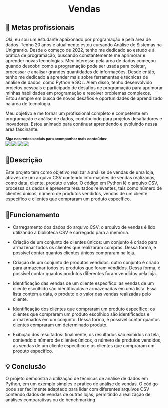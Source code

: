 <p align="center">
  </a>
  <h1 align="center">Vendas</h1>
</p>

## :dart: Metas profissionais

Olá, eu sou um estudante apaixonado por programação e pela área de dados. Tenho 20 anos e atualmente estou cursando Análise de Sistemas na Unigranrio. Desde o começo de 2022, tenho me dedicado ao estudo e à prática de programação, buscando constantemente me aprimorar e aprender novas tecnologias. Meu interesse pela área de dados começou quando descobri como a programação pode ser usada para coletar, processar e analisar grandes quantidades de informações. Desde então, tenho me dedicado a aprender mais sobre ferramentas e técnicas de análise de dados, como Python e SQL. Além disso, tenho desenvolvido projetos pessoais e participado de desafios de programação para aprimorar minhas habilidades em programação e resolver problemas complexos. Estou sempre em busca de novos desafios e oportunidades de aprendizado na área de tecnologia.

Meu objetivo é me tornar um profissional completo e competente em programação e análise de dados, contribuindo para projetos desafiadores e inovadores. Estou animado para continuar aprendendo e evoluindo nessa área fascinante.

<sub> <strong>Siga nas redes sociais para acompanhar mais conteúdos: </strong> <br>
[<img src = "https://img.shields.io/badge/GitHub-100000?style=for-the-badge&logo=github&logoColor=white">](https://github.com/Eduardoppereira)
[<img src = "https://img.shields.io/badge/Facebook-1877F2?style=for-the-badge&logo=facebook&logoColor=white">](https://www.facebook.com/seixasqlc/)
[<img src="https://img.shields.io/badge/linkedin-%230077B5.svg?&style=for-the-badge&logo=linkedin&logoColor=white" />](https://www.linkedin.com/in/eduardo-pedrosa-a95593182/)
[<img src = "https://img.shields.io/badge/instagram-%23E4405F.svg?&style=for-the-badge&logo=instagram&logoColor=white">](https://www.instagram.com/eduardo_01511/)
</sub>

## 📍Descrição

Este projeto tem como objetivo realizar a análise de vendas de uma loja, através de um arquivo CSV contendo informações de vendas realizadas, como data, cliente, produto e valor. O código em Python lê o arquivo CSV, processa os dados e apresenta resultados relevantes, tais como número de clientes únicos, número de produtos vendidos, vendas de um cliente específico e clientes que compraram um produto específico.

## 📃Funcionamento

- Carregamento dos dados do arquivo CSV: o arquivo de vendas é lido utilizando a biblioteca CSV e carregado para a memória.

- Criação de um conjunto de clientes únicos: um conjunto é criado para armazenar todos os clientes que realizaram compras. Dessa forma, é possível contar quantos clientes únicos compraram na loja.

- Criação de um conjunto de produtos vendidos: outro conjunto é criado para armazenar todos os produtos que foram vendidos. Dessa forma, é possível contar quantos produtos diferentes foram vendidos pela loja.

- Identificação das vendas de um cliente específico: as vendas de um cliente escolhido são identificadas e armazenadas em uma lista. Essa lista contém a data, o produto e o valor das vendas realizadas pelo cliente.

- Identificação dos clientes que compraram um produto específico: os clientes que compraram um produto escolhido são identificados e armazenados em um conjunto. Dessa forma, é possível contar quantos clientes compraram um determinado produto.

- Exibição dos resultados: finalmente, os resultados são exibidos na tela, contendo o número de clientes únicos, o número de produtos vendidos, as vendas de um cliente específico e os clientes que compraram um produto específico.

## 💡 Conclusão

O projeto demonstra a utilização de técnicas de análise de dados em Python, em um exemplo simples e prático de análise de vendas. O código pode ser facilmente adaptado para lidar com diferentes arquivos CSV contendo dados de vendas de outras lojas, permitindo a realização de análises comparativas ou de benchmarking.


